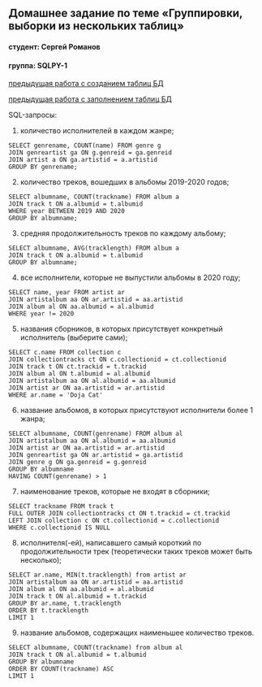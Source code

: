 ## Домашнее задание по теме «Группировки, выборки из нескольких таблиц»
#### студент: Сергей Романов

#### группа: SQLPY-1

[предыдущая работа с созданием таблиц БД](https://github.com/romauov/SQLPY-1--DB-design-and-queries)

[предыдущая работа с заполнением таблиц БД](https://github.com/romauov/SQLPY-1--BD-filling-in)


SQL-запросы:

1. количество исполнителей в каждом жанре;
```
SELECT genrename, COUNT(name) FROM genre g
JOIN genreartist ga ON g.genreid = ga.genreid
JOIN artist a ON ga.artistid = a.artistid
GROUP BY genrename;
```
2. количество треков, вошедших в альбомы 2019-2020 годов;
```
SELECT albumname, COUNT(trackname) FROM album a
JOIN track t ON a.albumid = t.albumid
WHERE year BETWEEN 2019 AND 2020
GROUP BY albumname;
```
3. средняя продолжительность треков по каждому альбому;
```
SELECT albumname, AVG(tracklength) FROM album a
JOIN track t ON a.albumid = t.albumid
GROUP BY albumname;
```
4. все исполнители, которые не выпустили альбомы в 2020 году;
```
SELECT name, year FROM artist ar
JOIN artistalbum aa ON ar.artistid = aa.artistid
JOIN album al ON aa.albumid = al.albumid
WHERE year != 2020
```
5. названия сборников, в которых присутствует конкретный исполнитель (выберите сами);
```
SELECT c.name FROM collection c
JOIN collectiontracks ct ON c.collectionid = ct.collectionid
JOIN track t ON ct.trackid = t.trackid
JOIN album al ON t.albumid = al.albumid
JOIN artistalbum aa ON al.albumid = aa.albumid
JOIN artist ar ON aa.artistid = ar.artistid
WHERE ar.name = 'Doja Cat'
```
6. название альбомов, в которых присутствуют исполнители более 1 жанра;
```
SELECT albumname, COUNT(genrename) FROM album al
JOIN artistalbum aa ON al.albumid = aa.albumid
JOIN artist ar ON aa.artistid = ar.artistid
JOIN genreartist ga ON ar.artistid = ga.artistid
JOIN genre g ON ga.genreid = g.genreid
GROUP BY albumname
HAVING COUNT(genrename) > 1
```
7. наименование треков, которые не входят в сборники;
```
SELECT trackname FROM track t
FULL OUTER JOIN collectiontracks ct ON t.trackid = ct.trackid
LEFT JOIN collection c ON ct.collectionid = c.collectionid
WHERE c.collectionid IS NULL
```
8. исполнителя(-ей), написавшего самый короткий по продолжительности трек (теоретически таких треков может быть несколько);
```
SELECT ar.name, MIN(t.tracklength) from artist ar
JOIN artistalbum aa ON ar.artistid = aa.artistid
JOIN album al ON aa.albumid = al.albumid
JOIN track t ON al.albumid = t.trackid
GROUP BY ar.name, t.tracklength
ORDER BY t.tracklength
LIMIT 1
```
9. название альбомов, содержащих наименьшее количество треков.
```
SELECT albumname, COUNT(trackname) from album al
JOIN track t ON al.albumid = t.albumid
GROUP BY albumname
ORDER BY COUNT(trackname) ASC
LIMIT 1
```







	
